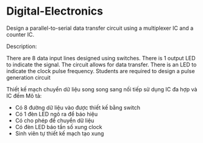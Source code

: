 # Digital-Electronics

Design a parallel-to-serial data transfer circuit using a multiplexer IC and a counter IC.

Description:

There are 8 data input lines designed using switches.
There is 1 output LED to indicate the signal.
The circuit allows for data transfer.
There is an LED to indicate the clock pulse frequency.
Students are required to design a pulse generation circuit


Thiết kế mạch chuyển dữ liệu song song sang nối tiếp sử dụng IC đa hợp và IC đếm
Mô tả:
- Có 8 đường dữ liệu vào được thiết kế bằng switch
- Có 1 đèn LED ngõ ra để báo hiệu
- Có cho phép để chuyển dữ liệu
- Có đèn LED báo tần số xung clock
- Sinh viên tự thiết kế mạch tạo xung
